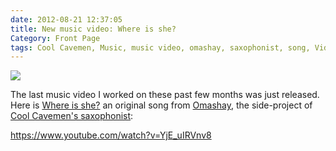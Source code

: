 ```yaml
---
date: 2012-08-21 12:37:05
title: New music video: Where is she?
Category: Front Page
tags: Cool Cavemen, Music, music video, omashay, saxophonist, song, Video, youtube
---
```


![](/uploads/2012/where-is-she-banner.jpg)

The last music video I worked on these past few months was just released. Here is [Where is she?](https://omashay.com/compositions/sounds/where-is-she-song/) an original song from [Omashay](https://omashay.com), the side-project of [Cool Cavemen's saxophonist](https://coolcavemen.com/biography/tomasito/):

https://www.youtube.com/watch?v=YjE_uIRVnv8
